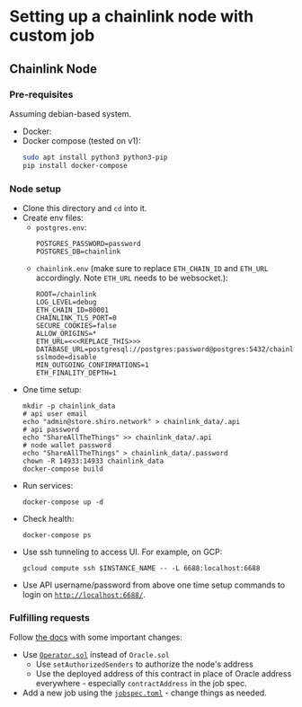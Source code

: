# Setting up a chainlink node with custom job

## Chainlink Node

### Pre-requisites

Assuming debian-based system.
- Docker:
- Docker compose (tested on v1):
    ```bash
    sudo apt install python3 python3-pip
    pip install docker-compose
    ```

### Node setup

- Clone this directory and `cd` into it.
- Create env files:
    - `postgres.env`:
        ```
        POSTGRES_PASSWORD=password
        POSTGRES_DB=chainlink
        ```
    - `chainlink.env` (make sure to replace `ETH_CHAIN_ID` and `ETH_URL` accordingly. Note `ETH_URL` needs to be websocket.):
        ```
        ROOT=/chainlink
        LOG_LEVEL=debug
        ETH_CHAIN_ID=80001
        CHAINLINK_TLS_PORT=0
        SECURE_COOKIES=false
        ALLOW_ORIGINS=*
        ETH_URL=<<<REPLACE_THIS>>>
        DATABASE_URL=postgresql://postgres:password@postgres:5432/chainlink?sslmode=disable
        MIN_OUTGOING_CONFIRMATIONS=1
        ETH_FINALITY_DEPTH=1
        ```
- One time setup:
    ```
    mkdir -p chainlink_data
    # api user email
    echo "admin@store.shiro.network" > chainlink_data/.api
    # api password
    echo "ShareAllTheThings" >> chainlink_data/.api
    # node wallet password
    echo "ShareAllTheThings" > chainlink_data/.password
    chown -R 14933:14933 chainlink_data
    docker-compose build
    ```
- Run services:
    ```
    docker-compose up -d
    ```
- Check health:
    ```
    docker-compose ps
    ```
- Use ssh tunneling to access UI. For example, on GCP:
    ```
    gcloud compute ssh $INSTANCE_NAME -- -L 6688:localhost:6688
    ```
- Use API username/password from above one time setup commands to login on [`http://localhost:6688/`](http://localhost:6688/).

### Fulfilling requests

Follow [the docs](https://docs.chain.link/docs/fulfilling-requests/#deploy-your-own-oracle-contract) with some important changes:
- Use [`Operator.sol`](https://github.com/smartcontractkit/chainlink/blob/48e251901d90b8d1c9a87de856f93d9c75e8d12b/contracts/src/v0.7/Operator.sol) instead of `Oracle.sol`
    - Use `setAuthorizedSenders` to authorize the node's address
    - Use the deployed address of this contract in place of Oracle address everywhere - especially `contractAddress` in the job spec.
- Add a new job using the [`jobspec.toml`](./jobspec.toml) - change things as needed.

